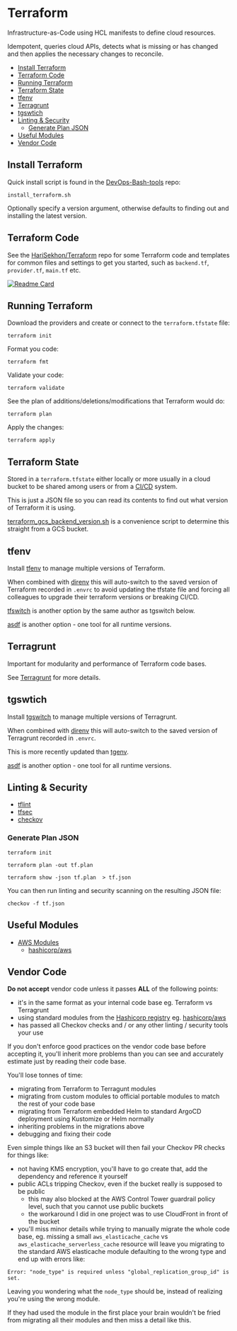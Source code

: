 # Terraform

Infrastructure-as-Code using HCL manifests to define cloud resources.

Idempotent, queries cloud APIs,
detects what is missing or has changed and then applies the necessary changes to reconcile.

<!-- INDEX_START -->

- [Install Terraform](#install-terraform)
- [Terraform Code](#terraform-code)
- [Running Terraform](#running-terraform)
- [Terraform State](#terraform-state)
- [tfenv](#tfenv)
- [Terragrunt](#terragrunt)
- [tgswtich](#tgswtich)
- [Linting & Security](#linting--security)
  - [Generate Plan JSON](#generate-plan-json)
- [Useful Modules](#useful-modules)
- [Vendor Code](#vendor-code)

<!-- INDEX_END -->

## Install Terraform

Quick install script is found in the [DevOps-Bash-tools](devops-bash-tools) repo:

```shell
install_terraform.sh
```

Optionally specify a version argument, otherwise defaults to finding out and installing the latest version.

## Terraform Code

See the [HariSekhon/Terraform](https://github.com/HariSekhon/Terraform) repo for some Terraform code and templates
for common files and settings to get you started, such as `backend.tf`, `provider.tf`, `main.tf` etc.

[![Readme Card](https://github-readme-stats.vercel.app/api/pin/?username=HariSekhon&repo=Terraform&theme=ambient_gradient&description_lines_count=3)](https://github.com/HariSekhon/Terraform)

## Running Terraform

Download the providers and create or connect to the `terraform.tfstate` file:

```shell
terraform init
```

Format you code:

```shell
terraform fmt
```

Validate your code:

```shell
terraform validate

```

See the plan of additions/deletions/modifications that Terraform would do:

```shell
terraform plan
```

Apply the changes:

```shell
terraform apply
```

## Terraform State

Stored in a `terraform.tfstate` either locally or more usually in a cloud bucket to be shared among users or from a
[CI/CD](ci-cd.md) system.

This is just a JSON file so you can read its contents to find out what version of Terraform it is using.

[terraform_gcs_backend_version.sh](https://github.com/HariSekhon/DevOps-Bash-tools/blob/master/terraform/terraform_gcs_backend_version.sh)
is a convenience script to determine this straight from a GCS bucket.

## tfenv

Install [tfenv](tfenv.md) to manage multiple versions of Terraform.

When combined with [direnv](direnv.md) this will auto-switch to the saved version of Terraform
recorded in `.envrc` to avoid updating the tfstate file and forcing all colleagues to upgrade their terraform
versions or breaking CI/CD.

[tfswitch](https://github.com/warrensbox/terraform-switcher) is another option by the same author as tgswitch below.

[asdf](https://asdf-vm.com/) is another option - one tool for all runtime versions.

## Terragrunt

Important for modularity and performance of Terraform code bases.

See [Terragrunt](terragrunt.md) for more details.

## tgswtich

Install [tgswitch](tgswitch.md) to manage multiple versions of Terragrunt.

When combined with [direnv](direnv.md) this will auto-switch to the saved version of Terragrunt
recorded in `.envrc`.

This is more recently updated than [tgenv](https://github.com/cunymatthieu/tgenv).

[asdf](https://asdf-vm.com/) is another option - one tool for all runtime versions.

## Linting & Security

- [tflint](https://github.com/terraform-linters/tflint)
- [tfsec](https://github.com/aquasecurity/tfsec)
- [checkov](https://www.checkov.io/)

### Generate Plan JSON

```shell
terraform init
```

```shell
terraform plan -out tf.plan
```

```shell
terraform show -json tf.plan  > tf.json
```

You can then run linting and security scanning on the resulting JSON file:

```shell
checkov -f tf.json
```

## Useful Modules

- [AWS Modules](https://registry.terraform.io/namespaces/terraform-aws-modules)
  - [hashicorp/aws](https://registry.terraform.io/providers/hashicorp/aws)

## Vendor Code

**Do not accept** vendor code unless it passes **ALL** of the following points:

- it's in the same format as your internal code base eg. Terraform vs Terragrunt
- using standard modules from the [Hashicorp registry](https://registry.terraform.io/)
  eg. [hashicorp/aws](https://registry.terraform.io/providers/hashicorp/aws)
- has passed all Checkov checks and / or any other linting / security tools your use

If you don't enforce good practices on the vendor code base before accepting it,
you'll inherit more problems than you can see and accurately estimate just by reading their code base.

You'll lose tonnes of time:

- migrating from Terraform to Terragunt modules
- migrating from custom modules to official portable modules to match the rest of your code base
- migrating from Terraform embedded Helm to standard ArgoCD deployment using Kustomize or Helm normally
- inheriting problems in the migrations above
- debugging and fixing their code

Even simple things like an S3 bucket will then fail your Checkov PR checks for things like:

- not having KMS encryption, you'll have to go create that, add the dependency and reference it yourself
- public ACLs tripping Checkov, even if the bucket really is supposed to be public
  - this may also blocked at the AWS Control Tower guardrail policy level, such that you cannot use public buckets
  - the workaround I did in one project was to use CloudFront in front of the bucket
- you'll miss minor details while trying to manually migrate the whole code base, eg.
  missing a small `aws_elasticache_cache` vs `aws_elasticache_serverless_cache` resource will leave you
  migrating to the standard AWS elasticache module defaulting to the wrong type and end up with errors like:

```shell
Error: "node_type" is required unless "global_replication_group_id" is set.
```

Leaving you wondering what the `node_type` should be, instead of realizing you're using the wrong module.

If they had used the module in the first place your brain wouldn't be fried from migrating all their modules and then
miss a detail like this.
